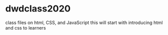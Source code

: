 # dwdclass2020
class files on html, CSS, and JavaScript
this will start with introducing html and css to learners
